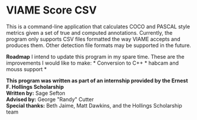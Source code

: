# VIAME Score CSV

This is a command-line application that calculates COCO and PASCAL style metrics given a set of true and computed annotations.  Currently, the program only supports CSV files formatted the way VIAME accepts and produces them.  Other detection file formats may be supported in the future.

**Roadmap**
I intend to update this program in my spare time.  These are the improvements I would like to make:
	* Conversion to C++
	* habcam and mouss support
	* 

**This program was written as part of an internship provided by the Ernest F. Hollings Scholarship**  
**Written by:** Sage Sefton  
**Advised by:** George "Randy" Cutter  
**Special thanks:** Beth Jaime, Matt Dawkins, and the Hollings Scholarship team